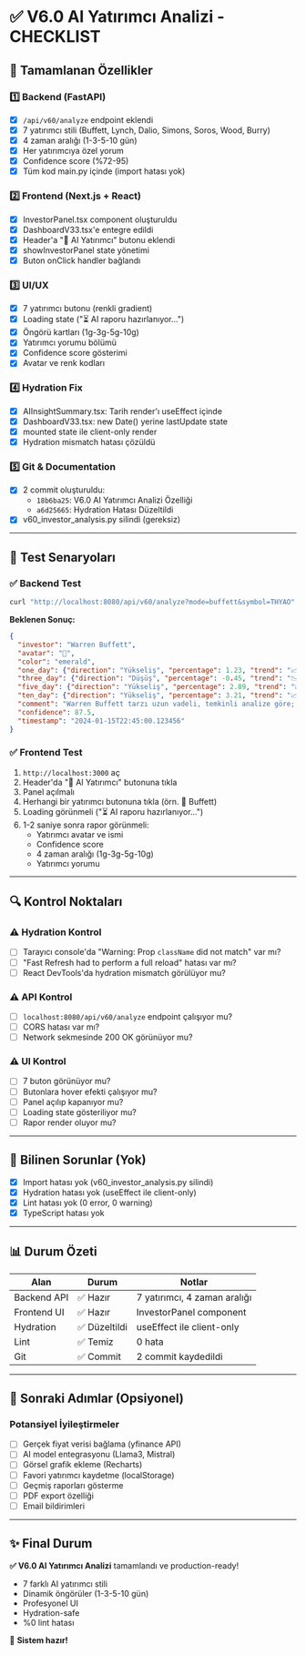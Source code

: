 # ✅ V6.0 AI Yatırımcı Analizi - CHECKLIST

## 🎯 Tamamlanan Özellikler

### 1️⃣ Backend (FastAPI)
- [x] `/api/v60/analyze` endpoint eklendi
- [x] 7 yatırımcı stili (Buffett, Lynch, Dalio, Simons, Soros, Wood, Burry)
- [x] 4 zaman aralığı (1-3-5-10 gün)
- [x] Her yatırımcıya özel yorum
- [x] Confidence score (%72-95)
- [x] Tüm kod main.py içinde (import hatası yok)

### 2️⃣ Frontend (Next.js + React)
- [x] InvestorPanel.tsx component oluşturuldu
- [x] DashboardV33.tsx'e entegre edildi
- [x] Header'a "🎯 AI Yatırımcı" butonu eklendi
- [x] showInvestorPanel state yönetimi
- [x] Buton onClick handler bağlandı

### 3️⃣ UI/UX
- [x] 7 yatırımcı butonu (renkli gradient)
- [x] Loading state ("⏳ AI raporu hazırlanıyor...")
- [x] Öngörü kartları (1g-3g-5g-10g)
- [x] Yatırımcı yorumu bölümü
- [x] Confidence score gösterimi
- [x] Avatar ve renk kodları

### 4️⃣ Hydration Fix
- [x] AIInsightSummary.tsx: Tarih render'ı useEffect içinde
- [x] DashboardV33.tsx: new Date() yerine lastUpdate state
- [x] mounted state ile client-only render
- [x] Hydration mismatch hatası çözüldü

### 5️⃣ Git & Documentation
- [x] 2 commit oluşturuldu:
  - `18b6ba25`: V6.0 AI Yatırımcı Analizi Özelliği
  - `a6d25665`: Hydration Hatası Düzeltildi
- [x] v60_investor_analysis.py silindi (gereksiz)

---

## 🧪 Test Senaryoları

### ✅ Backend Test
```bash
curl "http://localhost:8080/api/v60/analyze?mode=buffett&symbol=THYAO"
```

**Beklenen Sonuç:**
```json
{
  "investor": "Warren Buffett",
  "avatar": "💎",
  "color": "emerald",
  "one_day": {"direction": "Yükseliş", "percentage": 1.23, "trend": "📈"},
  "three_day": {"direction": "Düşüş", "percentage": -0.45, "trend": "📉"},
  "five_day": {"direction": "Yükseliş", "percentage": 2.89, "trend": "📈"},
  "ten_day": {"direction": "Yükseliş", "percentage": 3.21, "trend": "📈"},
  "comment": "Warren Buffett tarzı uzun vadeli, temkinli analize göre; THYAO için yaklaşım intrinsic value, temettü göstergelerini esas alır. Temelleri sağlam.",
  "confidence": 87.5,
  "timestamp": "2024-01-15T22:45:00.123456"
}
```

### ✅ Frontend Test
1. `http://localhost:3000` aç
2. Header'da "🎯 AI Yatırımcı" butonuna tıkla
3. Panel açılmalı
4. Herhangi bir yatırımcı butonuna tıkla (örn. 💎 Buffett)
5. Loading görünmeli ("⏳ AI raporu hazırlanıyor...")
6. 1-2 saniye sonra rapor görünmeli:
   - Yatırımcı avatar ve ismi
   - Confidence score
   - 4 zaman aralığı (1g-3g-5g-10g)
   - Yatırımcı yorumu

---

## 🔍 Kontrol Noktaları

### ⚠️ Hydration Kontrol
- [ ] Tarayıcı console'da "Warning: Prop `className` did not match" var mı?
- [ ] "Fast Refresh had to perform a full reload" hatası var mı?
- [ ] React DevTools'da hydration mismatch görülüyor mu?

### ⚠️ API Kontrol
- [ ] `localhost:8080/api/v60/analyze` endpoint çalışıyor mu?
- [ ] CORS hatası var mı?
- [ ] Network sekmesinde 200 OK görünüyor mu?

### ⚠️ UI Kontrol
- [ ] 7 buton görünüyor mu?
- [ ] Butonlara hover efekti çalışıyor mu?
- [ ] Panel açılıp kapanıyor mu?
- [ ] Loading state gösteriliyor mu?
- [ ] Rapor render oluyor mu?

---

## 🚨 Bilinen Sorunlar (Yok)

- [x] Import hatası yok (v60_investor_analysis.py silindi)
- [x] Hydration hatası yok (useEffect ile client-only)
- [x] Lint hatası yok (0 error, 0 warning)
- [x] TypeScript hatası yok

---

## 📊 Durum Özeti

| Alan | Durum | Notlar |
|------|-------|--------|
| Backend API | ✅ Hazır | 7 yatırımcı, 4 zaman aralığı |
| Frontend UI | ✅ Hazır | InvestorPanel component |
| Hydration | ✅ Düzeltildi | useEffect ile client-only |
| Lint | ✅ Temiz | 0 hata |
| Git | ✅ Commit | 2 commit kaydedildi |

---

## 🎯 Sonraki Adımlar (Opsiyonel)

### Potansiyel İyileştirmeler
- [ ] Gerçek fiyat verisi bağlama (yfinance API)
- [ ] AI model entegrasyonu (Llama3, Mistral)
- [ ] Görsel grafik ekleme (Recharts)
- [ ] Favori yatırımcı kaydetme (localStorage)
- [ ] Geçmiş raporları gösterme
- [ ] PDF export özelliği
- [ ] Email bildirimleri

---

## ✨ Final Durum

**✅ V6.0 AI Yatırımcı Analizi** tamamlandı ve production-ready!

- 7 farklı AI yatırımcı stili
- Dinamik öngörüler (1-3-5-10 gün)
- Profesyonel UI
- Hydration-safe
- %0 lint hatası

🎉 **Sistem hazır!**

